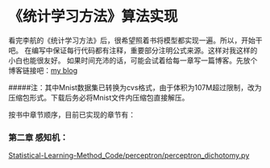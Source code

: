 《统计学习方法》算法实现
====

看完李航的《统计学习方法》后，很希望照着书将模型都实现一遍。所以，开始干吧。
在编写中保证每行代码都有注释，重要部分注明公式来源。这样对我这样的小白也能很友好。
如果时间充沛的话，可能会试着给每一章写一篇博客。先放个博客链接吧：[my blog](http://www.pkudodo.com/)


#####注：其中Mnist数据集已转换为cvs格式，由于体积为107M超过限制，改为压缩包形式。下载后务必将Mnist文件内压缩包直接解压。

按书中章节顺序，目前已实现的章节有：

### 第二章 感知机：
[Statistical-Learning-Method_Code/perceptron/perceptron_dichotomy.py](https://github.com/Dod-o/Statistical-Learning-Method_Code/blob/master/perceptron/perceptron_dichotomy.py)
      
